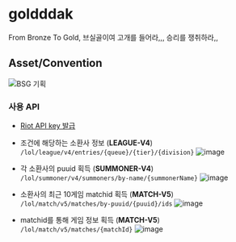 # goldddak
From Bronze To Gold, 브실골이여 고개를 들어라,,, 승리를 쟁취하라,,

## Asset/Convention
![BSG 기획](https://user-images.githubusercontent.com/93017923/162559856-be90150a-94ed-430a-8bee-8875f5f44670.PNG)


### 사용 API
- [Riot API key 발급](https://developer.riotgames.com/)

- 조건에 해당하는 소환사 정보 (**LEAGUE-V4**)  `/lol/league/v4/entries/{queue}/{tier}/{division}`
![image](https://user-images.githubusercontent.com/93017923/162560316-cc684ee9-2350-4f37-bf48-f70555a2926f.png)

- 각 소환사의 puuid 획득 (**SUMMONER-V4**)  `/lol/summoner/v4/summoners/by-name/{summonerName}`
![image](https://user-images.githubusercontent.com/93017923/162560356-d475608c-3f94-493e-9bbf-58a000534f84.png)

- 소환사의 최근 10게임 matchid 획득 (**MATCH-V5**)  `/lol/match/v5/matches/by-puuid/{puuid}/ids`
![image](https://user-images.githubusercontent.com/93017923/162560374-5a2c4177-456e-49f0-bfcb-0a3c455a4c40.png)

- matchid를 통해 게임 정보 획득  (**MATCH-V5**)  `/lol/match/v5/matches/{matchId}`
![image](https://user-images.githubusercontent.com/93017923/162560381-ebffec1a-8f61-4aac-930d-6b13f4e53989.png)

